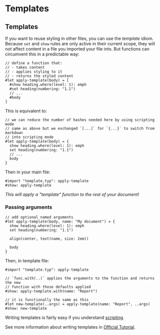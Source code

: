 # Templates
## Templates
If you want to reuse styling in other files, you can use the _template_ idiom.
Because `set` and `show` rules are only active in their current scope, they
will not affect content in a file you imported your file into. But functions
can circumvent this in a predictable way:
```typ-norender
// define a function that:
// - takes content
// - applies styling to it
// - returns the styled content
#let apply-template(body) = [
  #show heading.where(level: 1): emph
  #set heading(numbering: "1.1")
  // ...
  #body
]
```

This is equivalent to:
```typ-norender
// we can reduce the number of hashes needed here by using scripting mode
// same as above but we exchanged `[...]` for `{...}` to switch from markdown
// into scripting mode
#let apply-template(body) = {
  show heading.where(level: 1): emph
  set heading(numbering: "1.1")
  // ...
  body
}
```

Then in your main file:
```typ-norender
#import "template.typ": apply-template
#show: apply-template
```

_This will apply a "template" function to the rest of your document!_

### Passing arguments
```typ-norender
// add optional named arguments
#let apply-template(body, name: "My document") = {
  show heading.where(level: 1): emph
  set heading(numbering: "1.1")

  align(center, text(name, size: 2em))

  body
}
```

Then, in template file:
```typ-norender
#import "template.typ": apply-template

// `func.with(..)` applies the arguments to the function and returns the new
// function with those defaults applied
#show: apply-template.with(name: "Report")

// it is functionally the same as this
#let new-template(..args) = apply-template(name: "Report", ..args)
#show: new-template
```

Writing templates is fairly easy if you understand [scripting](../scripting/README.md).

See more information about writing templates in [Official Tutorial](https://typst.app/docs/tutorial/making-a-template/).

